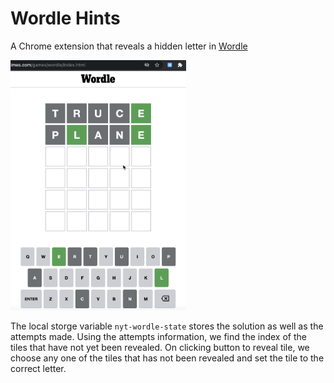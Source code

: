# Wordle Hints

A Chrome extension that reveals a hidden letter in <a href="https://www.nytimes.com/games/wordle/index.html">Wordle</a>

<img src="demo.gif" alt="demo" height=400/>  

The local storge variable `nyt-wordle-state` stores the solution as well as the attempts made. Using the attempts information, we find the index of the tiles that have not yet been revealed. On clicking button to reveal tile, we choose any one of the tiles that has not been revealed and set the tile to the correct letter.